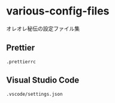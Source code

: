 # various-config-files

オレオレ秘伝の設定ファイル集

## Prettier

```
.prettierrc
```

## Visual Studio Code

```
.vscode/settings.json
```
